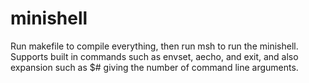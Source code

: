 # minishell

Run makefile to compile everything, then run msh to run the minishell. Supports built in commands such as envset, aecho, and exit, and also expansion such as $# giving the number of command line arguments.
